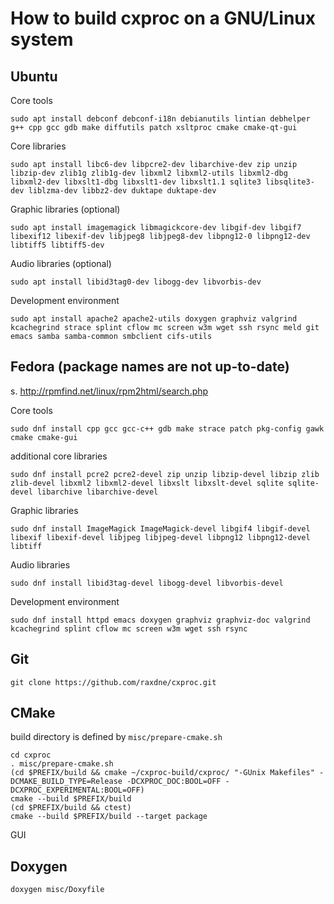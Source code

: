 
# How to build cxproc on a GNU/Linux system

## Ubuntu

Core tools

    sudo apt install debconf debconf-i18n debianutils lintian debhelper g++ cpp gcc gdb make diffutils patch xsltproc cmake cmake-qt-gui

Core libraries

    sudo apt install libc6-dev libpcre2-dev libarchive-dev zip unzip libzip-dev zlib1g zlib1g-dev libxml2 libxml2-utils libxml2-dbg libxml2-dev libxslt1-dbg libxslt1-dev libxslt1.1 sqlite3 libsqlite3-dev liblzma-dev libbz2-dev duktape duktape-dev

Graphic libraries (optional)

    sudo apt install imagemagick libmagickcore-dev libgif-dev libgif7 libexif12 libexif-dev libjpeg8 libjpeg8-dev libpng12-0 libpng12-dev libtiff5 libtiff5-dev

Audio libraries (optional)

    sudo apt install libid3tag0-dev libogg-dev libvorbis-dev

Development environment

    sudo apt install apache2 apache2-utils doxygen graphviz valgrind kcachegrind strace splint cflow mc screen w3m wget ssh rsync meld git emacs samba samba-common smbclient cifs-utils

## Fedora (package names are not up-to-date)

s. <http://rpmfind.net/linux/rpm2html/search.php>

Core tools

    sudo dnf install cpp gcc gcc-c++ gdb make strace patch pkg-config gawk cmake cmake-gui

additional core libraries

    sudo dnf install pcre2 pcre2-devel zip unzip libzip-devel libzip zlib zlib-devel libxml2 libxml2-devel libxslt libxslt-devel sqlite sqlite-devel libarchive libarchive-devel

Graphic libraries

    sudo dnf install ImageMagick ImageMagick-devel libgif4 libgif-devel libexif libexif-devel libjpeg libjpeg-devel libpng12 libpng12-devel libtiff

Audio libraries

    sudo dnf install libid3tag-devel libogg-devel libvorbis-devel

Development environment

    sudo dnf install httpd emacs doxygen graphviz graphviz-doc valgrind kcachegrind splint cflow mc screen w3m wget ssh rsync 

## Git

    git clone https://github.com/raxdne/cxproc.git

## CMake

build directory is defined by `misc/prepare-cmake.sh`

	cd cxproc
	. misc/prepare-cmake.sh
	(cd $PREFIX/build && cmake ~/cxproc-build/cxproc/ "-GUnix Makefiles" -DCMAKE_BUILD_TYPE=Release -DCXPROC_DOC:BOOL=OFF -DCXPROC_EXPERIMENTAL:BOOL=OFF)
	cmake --build $PREFIX/build
	(cd $PREFIX/build && ctest)
	cmake --build $PREFIX/build --target package

GUI

## Doxygen

    doxygen misc/Doxyfile
